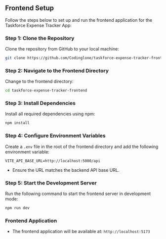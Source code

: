 ## Frontend Setup

Follow the steps below to set up and run the frontend application for the Taskforce Expense Tracker App:

### Step 1: Clone the Repository
Clone the repository from GitHub to your local machine:
```bash
git clone https://github.com/Codinglone/taskforce-expense-tracker-frontend.git
```

### Step 2: Navigate to the Frontend Directory
Change to the frontend directory:
```bash
cd taskforce-expense-tracker-frontend
```

### Step 3: Install Dependencies
Install all required dependencies using npm:
```bash
npm install
```

### Step 4: Configure Environment Variables
Create a `.env` file in the root of the frontend directory and add the following environment variable:
```env
VITE_API_BASE_URL=http://localhost:5000/api
```
- Ensure the URL matches the backend API base URL.

### Step 5: Start the Development Server
Run the following command to start the frontend server in development mode:
```bash
npm run dev
```

### Frontend Application
- The frontend application will be available at: `http://localhost:5173`

